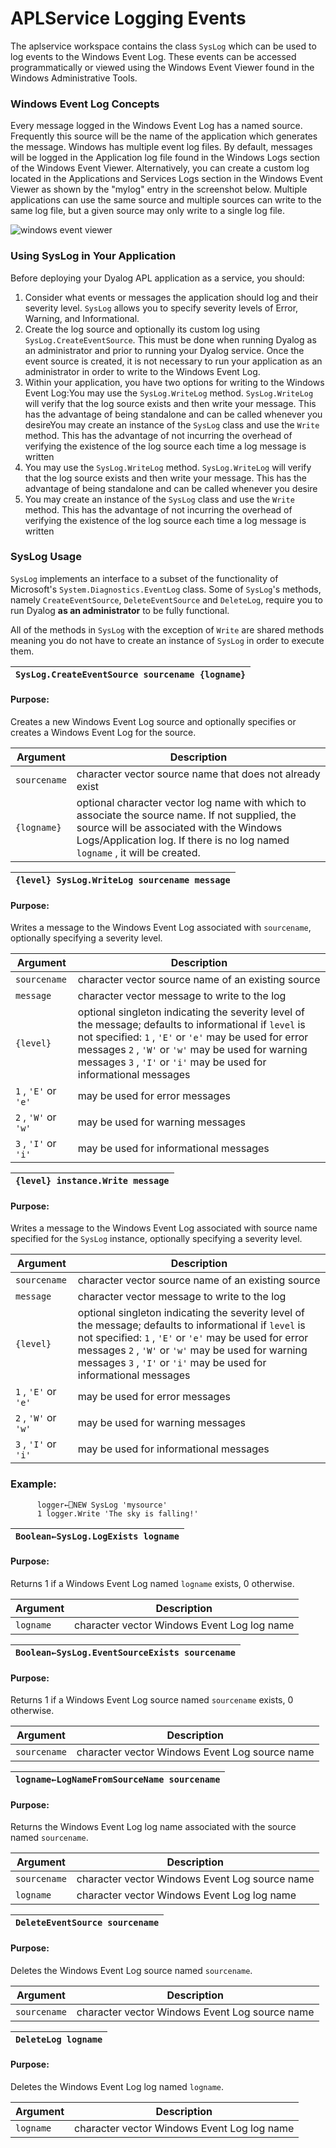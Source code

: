 # APLService Logging Events

The aplservice workspace contains the class `SysLog` which can be used to log events to the Windows Event Log.  These events can be accessed programmatically or viewed using the Windows Event Viewer found in the Windows Administrative Tools.

### Windows Event Log Concepts

Every message logged in the Windows Event Log has a named source.  Frequently this source will be the name of the application which generates the message.  Windows has multiple event log files.  By default, messages will be logged in the Application log file found in the Windows Logs section of the Windows Event Viewer.  Alternatively, you can create a custom log located in the Applications and Services Logs section in the Windows Event Viewer as shown by the "mylog" entry in the screenshot below.  Multiple applications can use the same source and multiple sources can write to the same log file, but a given source may only write to a single log file.

![windows event viewer](../img/windows-event-viewer.png)

### Using SysLog in Your Application

Before deploying your Dyalog APL application as a service, you should:

1. Consider what events or messages the application should log and their severity level. `SysLog` allows you to specify severity levels of Error, Warning, and Informational.
2. Create the log source and optionally its custom log using `SysLog.CreateEventSource`.  This must be done when running Dyalog as an administrator and prior to running your Dyalog service.  Once the event source is created, it is not necessary to run your application as an administrator in order to write to the Windows Event Log.
3. Within your application, you have two options for writing to the Windows Event Log:You may use the `SysLog.WriteLog` method.  `SysLog.WriteLog` will verify that the log source exists and then write your message.  This has the advantage of being standalone and can be called whenever you desireYou may create an instance of the `SysLog` class and use the `Write` method.  This has the advantage of not incurring the overhead of verifying the existence of the log source each time a log message is written
4. You may use the `SysLog.WriteLog` method.  `SysLog.WriteLog` will verify that the log source exists and then write your message.  This has the advantage of being standalone and can be called whenever you desire
5. You may create an instance of the `SysLog` class and use the `Write` method.  This has the advantage of not incurring the overhead of verifying the existence of the log source each time a log message is written

### SysLog Usage

`SysLog` implements an interface to a subset of the functionality of Microsoft's `System.Diagnostics.EventLog` class.  Some of `SysLog`'s methods, namely  `CreateEventSource`, `DeleteEventSource` and `DeleteLog`, require you to run Dyalog **as an administrator** to be fully functional.

All of the methods in `SysLog` with the exception of `Write` are shared methods meaning you do not have to create an instance of `SysLog` in order to execute them.

| `SysLog.CreateEventSource sourcename {logname}` |
| ---  |

#### Purpose:

Creates a new Windows Event Log source and optionally specifies or creates a Windows Event Log for the source.

| Argument | Description |
| --- | ---  |
| `sourcename` | character vector source name that does not already exist |
| `{logname}` | optional character vector log name with which to associate the source name. If not supplied, the source will be associated with the Windows Logs/Application log.  If there is no log named `logname` , it will be created. |

| `{level} SysLog.WriteLog sourcename message` |
| ---  |

#### Purpose:

Writes a message to the Windows Event Log associated with `sourcename`, optionally specifying a severity level.

| Argument | Description |
| --- | ---  |
| `sourcename` | character vector source name of an existing source |
| `message` | character vector message to write to the log |
| `{level}` | optional singleton indicating the severity level of the message; defaults to informational if `level` is not specified: `1` , `'E'` or `'e'` may be used for error messages `2` , `'W'` or `'w'` may be used for warning messages `3` , `'I'` or `'i'` may be used for informational messages | `1` , `'E'` or `'e'` | may be used for error messages | `2` , `'W'` or `'w'` | may be used for warning messages | `3` , `'I'` or `'i'` | may be used for informational messages |
| `1` , `'E'` or `'e'` | may be used for error messages |
| `2` , `'W'` or `'w'` | may be used for warning messages |
| `3` , `'I'` or `'i'` | may be used for informational messages |

| `{level} instance.Write message` |
| ---  |

#### Purpose:

Writes a message to the Windows Event Log associated with source name specified for the `SysLog` instance, optionally specifying a severity level.

| Argument | Description |
| --- | ---  |
| `sourcename` | character vector source name of an existing source |
| `message` | character vector message to write to the log |
| `{level}` | optional singleton indicating the severity level of the message; defaults to informational if `level` is not specified: `1` , `'E'` or `'e'` may be used for error messages `2` , `'W'` or `'w'` may be used for warning messages `3` , `'I'` or `'i'` may be used for informational messages | `1` , `'E'` or `'e'` | may be used for error messages | `2` , `'W'` or `'w'` | may be used for warning messages | `3` , `'I'` or `'i'` | may be used for informational messages |
| `1` , `'E'` or `'e'` | may be used for error messages |
| `2` , `'W'` or `'w'` | may be used for warning messages |
| `3` , `'I'` or `'i'` | may be used for informational messages |

### Example:
```apl
      logger←⎕NEW SysLog 'mysource'
      1 logger.Write 'The sky is falling!'
```

| `Boolean←SysLog.LogExists logname` |
| ---  |

#### Purpose:

Returns 1 if a Windows Event Log named `logname` exists, 0 otherwise.

| Argument | Description |
| --- | ---  |
| `logname` | character vector Windows Event Log log name |

| `Boolean←SysLog.EventSourceExists sourcename` |
| ---  |

#### Purpose:

Returns 1 if a Windows Event Log source named `sourcename` exists, 0 otherwise.

| Argument | Description |
| --- | ---  |
| `sourcename` | character vector Windows Event Log source name |

| `logname←LogNameFromSourceName sourcename` |
| ---  |

#### Purpose:

Returns the Windows Event Log log name associated with the source named `sourcename`.

| Argument | Description |
| --- | ---  |
| `sourcename` | character vector Windows Event Log source name |
| `logname` | character vector Windows Event Log log name |

| `DeleteEventSource sourcename` |
| ---  |

#### Purpose:

Deletes the Windows Event Log source named `sourcename`.

| Argument | Description |
| --- | ---  |
| `sourcename` | character vector Windows Event Log source name |

| `DeleteLog logname` |
| ---  |

#### Purpose:

Deletes the Windows Event Log log named `logname`.

| Argument | Description |
| --- | ---  |
| `logname` | character vector Windows Event Log log name |
